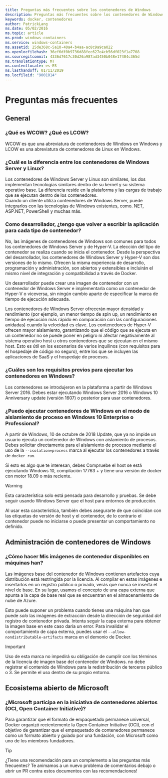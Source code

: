 ```yaml
---
title: Preguntas más frecuentes sobre los contenedores de Windows
description: Preguntas más frecuentes sobre los contenedores de Windows
keywords: docker, contenedores
author: PatrickLang
ms.date: 05/02/2016
ms.topic: article
ms.prod: windows-containers
ms.service: windows-containers
ms.assetid: 25de368c-5a10-40a4-b4aa-ac8c9a9ca022
ms.openlocfilehash: 36ef6df0b9736d88fec627e4cb56df023f1a7708
ms.sourcegitcommit: 4336d7617c30d26a987ad3450b048e17404c365d
ms.translationtype: MT
ms.contentlocale: es-ES
ms.lasthandoff: 01/11/2019
ms.locfileid: "9001014"
---
```

# <a name="frequently-asked-questions"></a>Preguntas más frecuentes

## <a name="general"></a>General

### <a name="what-is-wcow-what-is-lcow"></a>¿Qué es WCOW? ¿Qué es LCOW?

WCOW es que una abreviatura de contenedores de Windows en Windows y LCOW es una abreviatura de contenedores de Linux en Windows.

### <a name="what-is-the-difference-between-linux-and-windows-server-containers"></a>¿Cuál es la diferencia entre los contenedores de Windows Server y Linux?

Los contenedores de Windows Server y Linux son similares, los dos implementan tecnologías similares dentro de su kernel y su sistema operativo base. La diferencia reside en la plataforma y las cargas de trabajo que se ejecutan dentro de los contenedores.  
Cuando un cliente utiliza contenedores de Windows Server, puede integrarlos con las tecnologías de Windows existentes, como. NET, ASP.NET, PowerShell y muchas más.

### <a name="as-a-developer-do-i-have-to-re-write-my-app-for-each-type-of-container"></a>Como desarrollador, ¿tengo que volver a escribir la aplicación para cada tipo de contenedor?

No, las imágenes de contenedores de Windows son comunes para todos los contenedores de Windows Server y de Hyper-V. La elección del tipo de contenedor se realiza cuando se inicia el contenedor. Desde la perspectiva del desarrollador, los contenedores de Windows Server y Hyper-V son dos versiones de lo mismo. Ofrecen la misma experiencia de desarrollo, programación y administración, son abiertos y extensibles e incluirán el mismo nivel de integración y compatibilidad a través de Docker.

Un desarrollador puede crear una imagen de contenedor con un contenedor de Windows Server e implementarla como un contenedor de Hyper-V o viceversa, sin ningún cambio aparte de especificar la marca de tiempo de ejecución adecuada.

Los contenedores de Windows Server ofrecerán mayor densidad y rendimiento (por ejemplo, un menor tiempo de spin up, un rendimiento en tiempo de ejecución más rápido en comparación con las configuraciones anidadas) cuando la velocidad es clave. Los contenedores de Hyper-V ofrecen mayor aislamiento, garantizando que el código que se ejecuta en un contenedor no se puede poner en peligro ni afectar negativamente al sistema operativo host u otros contenedores que se ejecutan en el mismo host. Esto es útil en los escenarios de varios inquilinos (con requisitos para el hospedaje de código no seguro), entre los que se incluyen las aplicaciones de SaaS y el hospedaje de procesos.

### <a name="what-are-the-prerequisites-for-running-containers-on-windows"></a>¿Cuáles son los requisitos previos para ejecutar los contenedores en Windows?

Los contenedores se introdujeron en la plataforma a partir de Windows Server 2016. Debes estar ejecutando Windows Server 2016 o Windows 10 Anniversary update (versión 1607) o posterior para usar contenedores.

### <a name="can-i-run-windows-containers-in-process-isolated-mode-on-windows-10-enterprise-or-professional"></a>¿Puedo ejecutar contenedores de Windows en el modo de aislamiento de proceso en Windows 10 Enterprise o Professional?

A partir de Windows, 10 de octubre de 2018 Update, que ya no impide un usuario ejecuta un contenedor de Windows con aislamiento de procesos. Debes solicitar directamente para el aislamiento de procesos mediante el uso de la `--isolation=process` marca al ejecutar los contenedores a través de `docker run`.

Si esto es algo que te interesan, debes Compruebe el host se está ejecutando Windows 10, compilación 17763 + y tiene una versión de docker con motor 18.09 o más reciente.

> [!WARNING]
> Esta característica solo está pensada para desarrollo y pruebas. Se debe seguir usando Windows Server que el host para entornos de producción.
>
> Al usar esta característica, también debes asegurarte de que coincidan con las etiquetas de versión de host y el contenedor, de lo contrario el contenedor puede no iniciarse o puede presentar un comportamiento no definido.

## <a name="windows-container-management"></a>Administración de contenedores de Windows

### <a name="how-do-i-make-my-container-images-available-on-air-gapped-machines"></a>¿Cómo hacer Mis imágenes de contenedor disponibles en máquinas han?

Las imágenes base del contenedor de Windows contienen artefactos cuya distribución está restringida por la licencia. Al compilar en estas imágenes e insertarlos en un registro público o privado, verás que nunca se inserta el nivel de base. En su lugar, usamos el concepto de una capa externa que apunta a la capa de base real que se encuentran en el almacenamiento de nube de Azure.

Esto puede suponer un problema cuando tienes una máquina han que puede _solo_ las imágenes de extracción desde la dirección de seguridad _del_ registro de contenedor privada. Intenta seguir la capa externa para obtener la imagen base en este caso daría un error. Para invalidar el comportamiento de capa externa, puedes usar el `--allow-nondistributable-artifacts` marca en el demonio de Docker.

> [!IMPORTANT]
> Uso de esta marca no impedirá su obligación de cumplir con los términos de la licencia de imagen base del contenedor de Windows. no debe registrar el contenido de Windows para la redistribución de terceros público o 3. Se permite el uso dentro de su propio entorno.

## <a name="microsofts-open-ecosystem"></a>Ecosistema abierto de Microsoft

### <a name="is-microsoft-participating-in-the-open-container-initiative-oci"></a>¿Microsoft participa en la iniciativa de contenedores abiertos (OCI, Open Container Initiative)?

Para garantizar que el formato de empaquetado permanece universal, Docker organizó recientemente la Open Container Initiative (OCI), con el objetivo de garantizar que el empaquetado de contenedores permanece como un formato abierto y guiado por una fundación, con Microsoft como uno de los miembros fundadores.

> [!TIP]
> ¿Tiene una recomendación para un complemento a las preguntas más frecuentes? Te animamos a un nuevo problema de comentarios debajo o abrir un PR contra estos documentos con las recomendaciones!
